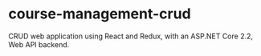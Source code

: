 # course-management-crud
CRUD web application using React and Redux, with an ASP.NET Core 2.2, Web API backend.
